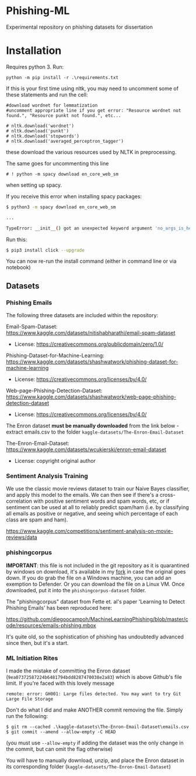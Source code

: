 # Phishing-ML
Experimental repository on phishing datasets for dissertation

# Installation

Requires python 3. Run:

```
python -m pip install -r .\requirements.txt
```

If this is your first time using nltk, you may need to uncomment some of these statements and run the cell:

```
#download wordnet for lemmatization
#uncomment appropriate line if you get error: "Resource wordnet not found.", "Resource punkt not found.", etc...

# nltk.download('wordnet')
# nltk.download('punkt')
# nltk.download('stopwords')
# nltk.download('averaged_perceptron_tagger')
```

these download the various resources used by NLTK in preprocessing.

The same goes for uncommenting this line

```
# ! python -m spacy download en_core_web_sm
```

when setting up spacy.

If you receive this error when installing spacy packages:

```bash
$ python3 -m spacy download en_core_web_sm

...

TypeError: __init__() got an unexpected keyword argument 'no_args_is_help'
```

Run this:

```bash
$ pip3 install click --upgrade
```

You can now re-run the install command (either in command line or via notebook)

## Datasets

### Phishing Emails

The following three datasets are included within the repository:

Email-Spam-Dataset: https://www.kaggle.com/datasets/nitishabharathi/email-spam-dataset
- License: https://creativecommons.org/publicdomain/zero/1.0/

Phishing-Dataset-for-Machine-Learning: https://www.kaggle.com/datasets/shashwatwork/phishing-dataset-for-machine-learning
- License: https://creativecommons.org/licenses/by/4.0/

Web-page-Phishing-Detection-Dataset: https://www.kaggle.com/datasets/shashwatwork/web-page-phishing-detection-dataset
- License: https://creativecommons.org/licenses/by/4.0/

The Enron dataset **must be manually downloaded** from the link below - extract emails.csv to the folder `kaggle-datasets/The-Enron-Email-Dataset`

The-Enron-Email-Dataset: https://www.kaggle.com/datasets/wcukierski/enron-email-dataset
- License: copyright original author

### Sentiment Analysis Training

We use the classic movie reviews dataset to train our Naive Bayes classifier, and apply this model to the emails. We can then see if there's a cross-correlation with positive sentiment words and spam words, etc, or if sentiment can be used at all to reliably predict spam/ham (i.e. by classifying all emails as positive or negative, and seeing which percentage of each class are spam and ham).

https://www.kaggle.com/competitions/sentiment-analysis-on-movie-reviews/data

### phishingcorpus

**IMPORTANT**: this file is not included in the git repository as it is quarantined by windows on download, it's available in my [fork](https://github.com/Twigonometry/MachineLearningPhishing) in case the original goes down. If you do grab the file on a Windows machine, you can add an exemption to Defender. Or you can download the file on a Linux VM. Once downloaded, put it into the `phishingcorpus-dataset` folder.

The "phishingcorpus" dataset from Fette et. al's paper 'Learning to Detect Phishing Emails' has been reproduced here:

https://github.com/diegoocampoh/MachineLearningPhishing/blob/master/code/resources/emails-phishing.mbox

It's quite old, so the sophistication of phishing has undoubtedly advanced since then, but it's a start.

### ML Initiation Rites

I made the mistake of committing the Enron dataset (`9ea07372587224b6481794bdd8287470038e2a83`) which is above Github's file limit. If you're faced with this lovely message

```
remote: error: GH001: Large files detected. You may want to try Git Large File Storage
```

Don't do what I did and make ANOTHER commit removing the file. Simply run the following:

```
$ git rm --cached .\kaggle-datasets\The-Enron-Email-Dataset\emails.csv
$ git commit --amend --allow-empty -C HEAD
```

(you must use `--allow-empty` if adding the dataset was the only change in the commit, but can omit the flag otherwise)

You will have to manually download, unzip, and place the Enron dataset in its corresponding folder (`kaggle-datasets/The-Enron-Email-Dataset`)
